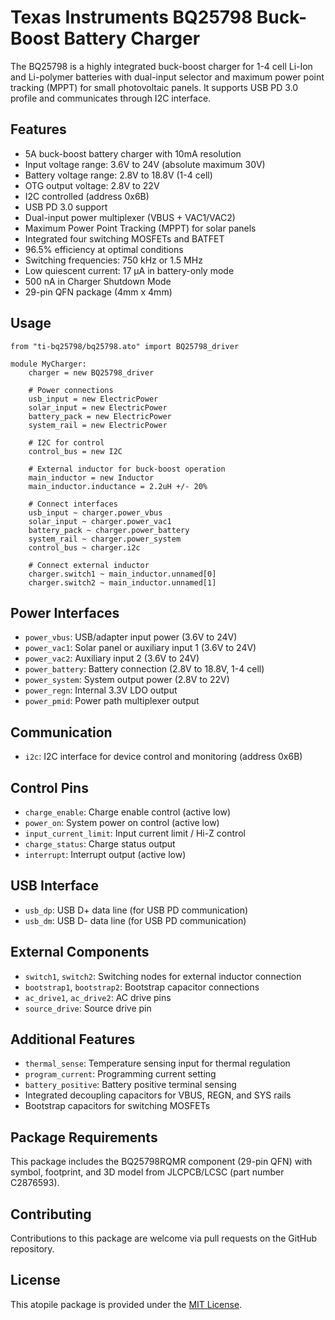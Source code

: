 # Texas Instruments BQ25798 Buck-Boost Battery Charger

The BQ25798 is a highly integrated buck-boost charger for 1-4 cell Li-Ion and Li-polymer batteries with dual-input selector and maximum power point tracking (MPPT) for small photovoltaic panels. It supports USB PD 3.0 profile and communicates through I2C interface.

## Features

- 5A buck-boost battery charger with 10mA resolution
- Input voltage range: 3.6V to 24V (absolute maximum 30V)
- Battery voltage range: 2.8V to 18.8V (1-4 cell)
- OTG output voltage: 2.8V to 22V
- I2C controlled (address 0x6B)
- USB PD 3.0 support
- Dual-input power multiplexer (VBUS + VAC1/VAC2)
- Maximum Power Point Tracking (MPPT) for solar panels
- Integrated four switching MOSFETs and BATFET
- 96.5% efficiency at optimal conditions
- Switching frequencies: 750 kHz or 1.5 MHz
- Low quiescent current: 17 µA in battery-only mode
- 500 nA in Charger Shutdown Mode
- 29-pin QFN package (4mm x 4mm)

## Usage

```ato
from "ti-bq25798/bq25798.ato" import BQ25798_driver

module MyCharger:
    charger = new BQ25798_driver

    # Power connections
    usb_input = new ElectricPower
    solar_input = new ElectricPower
    battery_pack = new ElectricPower
    system_rail = new ElectricPower

    # I2C for control
    control_bus = new I2C

    # External inductor for buck-boost operation
    main_inductor = new Inductor
    main_inductor.inductance = 2.2uH +/- 20%

    # Connect interfaces
    usb_input ~ charger.power_vbus
    solar_input ~ charger.power_vac1
    battery_pack ~ charger.power_battery
    system_rail ~ charger.power_system
    control_bus ~ charger.i2c

    # Connect external inductor
    charger.switch1 ~ main_inductor.unnamed[0]
    charger.switch2 ~ main_inductor.unnamed[1]
```

## Power Interfaces

- `power_vbus`: USB/adapter input power (3.6V to 24V)
- `power_vac1`: Solar panel or auxiliary input 1 (3.6V to 24V)
- `power_vac2`: Auxiliary input 2 (3.6V to 24V)
- `power_battery`: Battery connection (2.8V to 18.8V, 1-4 cell)
- `power_system`: System output power (2.8V to 22V)
- `power_regn`: Internal 3.3V LDO output
- `power_pmid`: Power path multiplexer output

## Communication

- `i2c`: I2C interface for device control and monitoring (address 0x6B)

## Control Pins

- `charge_enable`: Charge enable control (active low)
- `power_on`: System power on control (active low)
- `input_current_limit`: Input current limit / Hi-Z control
- `charge_status`: Charge status output
- `interrupt`: Interrupt output (active low)

## USB Interface

- `usb_dp`: USB D+ data line (for USB PD communication)
- `usb_dm`: USB D- data line (for USB PD communication)

## External Components

- `switch1`, `switch2`: Switching nodes for external inductor connection
- `bootstrap1`, `bootstrap2`: Bootstrap capacitor connections
- `ac_drive1`, `ac_drive2`: AC drive pins
- `source_drive`: Source drive pin

## Additional Features

- `thermal_sense`: Temperature sensing input for thermal regulation
- `program_current`: Programming current setting
- `battery_positive`: Battery positive terminal sensing
- Integrated decoupling capacitors for VBUS, REGN, and SYS rails
- Bootstrap capacitors for switching MOSFETs

## Package Requirements

This package includes the BQ25798RQMR component (29-pin QFN) with symbol, footprint, and 3D model from JLCPCB/LCSC (part number C2876593).

## Contributing

Contributions to this package are welcome via pull requests on the GitHub repository.

## License

This atopile package is provided under the [MIT License](https://opensource.org/license/mit/).